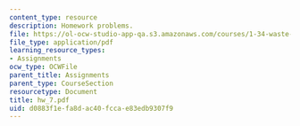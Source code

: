 ```yaml
---
content_type: resource
description: Homework problems.
file: https://ol-ocw-studio-app-qa.s3.amazonaws.com/courses/1-34-waste-containment-and-remediation-technology-spring-2004/d0883f1efa8dac40fccae83edb9307f9_hw_7.pdf
file_type: application/pdf
learning_resource_types:
- Assignments
ocw_type: OCWFile
parent_title: Assignments
parent_type: CourseSection
resourcetype: Document
title: hw_7.pdf
uid: d0883f1e-fa8d-ac40-fcca-e83edb9307f9
---
```

